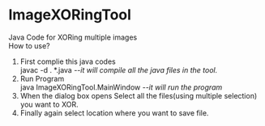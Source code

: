 # ImageXORingTool
Java Code for XORing multiple images<br/>
How to use?<br/>
1) First complie this java codes<br/>
    javac -d . \*.java   *--it will compile all the java files in the tool.*<br/>
2) Run Program<br/>
    java ImageXORingTool.MainWindow     *--it will run the program*<br/>
3) When the dialog box opens Select all the files(using multiple selection) you want to XOR.<br/>
4) Finally again select location where you want to save file.<br/>
